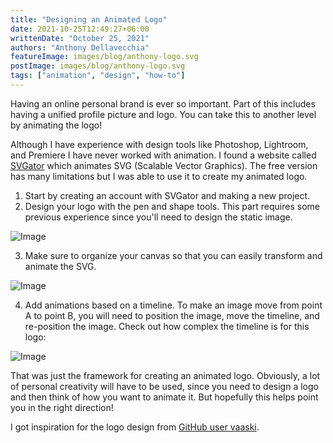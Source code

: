 ```yaml
---
title: "Designing an Animated Logo"
date: 2021-10-25T12:49:27+06:00
writtenDate: "October 25, 2021"
authors: "Anthony Dellavecchia"
featureImage: images/blog/anthony-logo.svg
postImage: images/blog/anthony-logo.svg
tags: ["animation", "design", "how-to"]
---
```


Having an online personal brand is ever so important. Part of this includes having a unified profile picture and logo. You can take this to another level by animating the logo!

Although I have experience with design tools like Photoshop, Lightroom, and Premiere I have never worked with animation. I found a website called [SVGator](https://www.svgator.com/) which animates SVG (Scalable Vector Graphics). The free version has many limitations but I was able to use it to create my animated logo.

1. Start by creating an account with SVGator and making a new project.
2. Design your logo with the pen and shape tools. This part requires some previous experience since you'll need to design the static image.

![Image](/images/blog/ad.png)

3. Make sure to organize your canvas so that you can easily transform and animate the SVG.

![Image](/images/blog/svgator.png)

4. Add animations based on a timeline. To make an image move from point A to point B, you will need to position the image, move the timeline, and re-position the image. Check out how complex the timeline is for this logo:

![Image](/images/blog/svgator2.png)

That was just the framework for creating an animated logo. Obviously, a lot of personal creativity will have to be used, since you need to design a logo and then think of how you want to animate it. But hopefully this helps point you in the right direction!

I got inspiration for the logo design from [GitHub user vaaski](https://github.com/vaaski).
